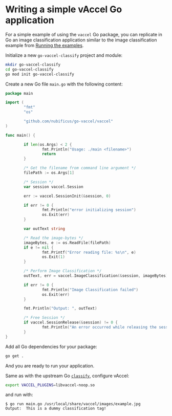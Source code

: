 # Writing a simple vAccel Go application

For a simple example of using the `vaccel` Go package, you can replicate in Go
an image classification application similar to the image classification example
from [Running the examples](../../getting-started/running-the-examples.md).

Initialize a new `go-vaccel-classify` project and module:

```sh
mkdir go-vaccel-classify
cd go-vaccel-classify
go mod init go-vaccel-classify
```

Create a new Go file `main.go` with the following content:

```go title="main.go"
package main

import (
        "fmt"
        "os"

        "github.com/nubificus/go-vaccel/vaccel"
)

func main() {

        if len(os.Args) < 2 {
                fmt.Println("Usage: ./main <filename>")
                return
        }

        /* Get the filename from command line argument */
        filePath := os.Args[1]

        /* Session */
        var session vaccel.Session

        err := vaccel.SessionInit(&session, 0)

        if err != 0 {
                fmt.Println("error initializing session")
                os.Exit(err)
        }

        var outText string

        /* Read the image-bytes */
        imageBytes, e := os.ReadFile(filePath)
        if e != nil {
                fmt.Printf("Error reading file: %s\n", e)
                os.Exit(1)
        }

        /* Perform Image Classification */
        outText, err = vaccel.ImageClassification(&session, imageBytes)

        if err != 0 {
                fmt.Println("Image Classification failed")
                os.Exit(err)
        }

        fmt.Println("Output: ", outText)

        /* Free Session */
        if vaccel.SessionRelease(&session) != 0 {
                fmt.Println("An error occurred while releasing the session")
        }
}
```

Add all Go dependencies for your package:

```sh
go get .
```

And you are ready to run your application.

Same as with the upstream Go [`classify`](usage.md#running-the-examples),
configure vAccel:

```sh
export VACCEL_PLUGINS=libvaccel-noop.so
```

and run with:

```console
$ go run main.go /usr/local/share/vaccel/images/example.jpg
Output:  This is a dummy classification tag!
```
